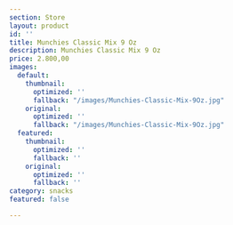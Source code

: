 ```yaml
---
section: Store
layout: product
id: ''
title: Munchies Classic Mix 9 Oz
description: Munchies Classic Mix 9 Oz
price: 2.800,00
images:
  default:
    thumbnail:
      optimized: ''
      fallback: "/images/Munchies-Classic-Mix-9Oz.jpg"
    original:
      optimized: ''
      fallback: "/images/Munchies-Classic-Mix-9Oz.jpg"
  featured:
    thumbnail:
      optimized: ''
      fallback: ''
    original:
      optimized: ''
      fallback: ''
category: snacks
featured: false

---
```

